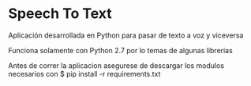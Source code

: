 # Speech To Text
Aplicación desarrollada en Python para pasar de texto a voz y viceversa


Funciona solamente con Python 2.7 por lo temas de algunas librerias

Antes de correr la aplicacion asegurese de descargar los modulos necesarios con
$ pip install -r requirements.txt
